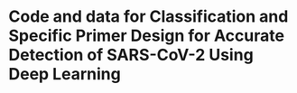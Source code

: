 # Code and data for Classification and Specific Primer Design for Accurate Detection of SARS-CoV-2 Using Deep Learning

